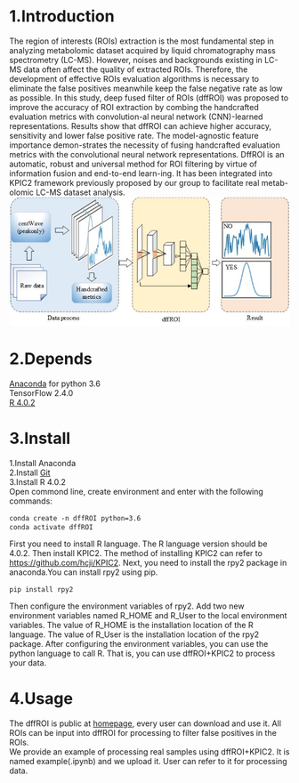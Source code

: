 # 1.Introduction
The region of interests (ROIs) extraction is the most fundamental step in analyzing metabolomic dataset acquired by liquid chromatography mass spectrometry (LC-MS).
However, noises and backgrounds existing in LC-MS data often affect the quality of extracted ROIs. 
Therefore, the development of effective ROIs evaluation algorithms is necessary to eliminate the false positives meanwhile keep the false negative rate as low as possible. 
In this study, deep fused filter of ROIs (dffROI) was proposed to improve the accuracy of ROI extraction by combing the handcrafted evaluation metrics with convolution-al neural network (CNN)-learned representations. 
Results show that dffROI can achieve higher accuracy, sensitivity and lower false positive rate. 
The model-agnostic feature importance demon-strates the necessity of fusing handcrafted evaluation metrics with the  convolutional neural network representations. 
DffROI is an automatic, robust and universal method for ROI filtering by virtue of information fusion and end-to-end learn-ing. 
It has been integrated into KPIC2 framework previously proposed by our group to facilitate real metab-olomic LC-MS dataset analysis.
![image](https://github.com/zhanghailiangcsu/dffROI/blob/main/TOC.jpg)
# 2.Depends
[Anaconda](https://www.anaconda.com) for python 3.6  
TensorFlow 2.4.0  
[R 4.0.2](https://mirrors.tuna.tsinghua.edu.cn/CRAN)
# 3.Install
1.Install Anaconda  
2.Install [Git](https://git-scm.com/downloads)  
3.Install R 4.0.2  
Open commond line, create environment and enter with the following commands:
```
conda create -n dffROI python=3.6
conda activate dffROI
```
First you need to install R language. The R language version should be 4.0.2.
Then install KPIC2. The method of installing KPIC2 can refer to https://github.com/hcji/KPIC2.
Next, you need to install the rpy2 package in anaconda.You can install rpy2 using pip. 
```
pip install rpy2
```
Then configure the environment variables of rpy2. Add two new environment variables named R_HOME and R_User to the local environment variables.
The value of R_HOME is the installation location of the R language.
The value of R_User is the installation location of the rpy2 package.
After configuring the environment variables, you can use the python language to call R.
That is, you can use dffROI+KPIC2 to process your data.

# 4.Usage
The dffROI is public at [homepage](https://github.com/zhanghailiangcsu/dffROI), every user can download and use it.
All ROIs can be input into dffROI for processing to filter false positives in the ROIs.  
We provide an example of processing real samples using dffROI+KPIC2.
It is named example(.ipynb) and we upload it.
User can refer to it for processing data.
